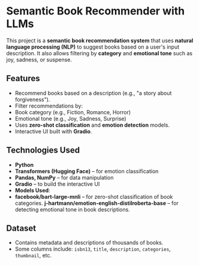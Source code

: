 #  Semantic Book Recommender with LLMs

This project is a **semantic book recommendation system** that uses **natural language processing (NLP)** to suggest books based on a user's input description. It also allows filtering by **category** and **emotional tone** such as joy, sadness, or suspense.

##  Features

-  Recommend books based on a description (e.g., "a story about forgiveness").
-  Filter recommendations by:
  - Book category (e.g., Fiction, Romance, Horror)
  - Emotional tone (e.g., Joy, Sadness, Surprise)
-  Uses **zero-shot classification** and **emotion detection** models.
-  Interactive UI built with **Gradio**.


##  Technologies Used

- **Python**
- **Transformers (Hugging Face)** – for emotion classification
- **Pandas, NumPy** – for data manipulation
- **Gradio** – to build the interactive UI
- **Models Used**:
- 
     **facebook/bart-large-mnli** – for zero-shot classification of book categories.
     **j-hartmann/emotion-english-distilroberta-base** – for detecting emotional tone in book descriptions.


##  Dataset

- Contains metadata and descriptions of thousands of books.
- Some columns include: `isbn13`, `title`, `description`, `categories`, `thumbnail`, etc.
